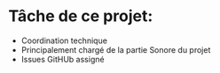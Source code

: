 # Tâche de ce projet: #
* Coordination technique
* Principalement chargé de la partie Sonore du projet
* Issues GitHUb assigné
